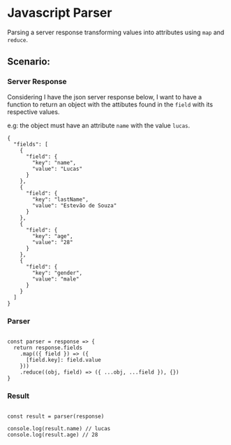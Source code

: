 # Javascript Parser

Parsing a server response transforming values into attributes using `map` and `reduce`.

## Scenario:

### Server Response

Considering I have the json server response below, I want to have a function to return an object with the attibutes found in the `field` with its respective values.

e.g: the object must have an attribute `name` with the value `lucas`.

```
{
  "fields": [
    {
      "field": {
        "key": "name",
        "value": "Lucas"
      }
    },
    {
      "field": {
        "key": "lastName",
        "value": "Estevão de Souza"
      }
    },
    {
      "field": {
        "key": "age",
        "value": "28"
      }
    },
    {
      "field": {
        "key": "gender",
        "value": "male"
      }
    }
  ]
}
```

### Parser

```

const parser = response => {
  return response.fields
    .map(({ field }) => ({
      [field.key]: field.value
    }))
    .reduce((obj, field) => ({ ...obj, ...field }), {})
}

```

### Result

```

const result = parser(response)

console.log(result.name) // lucas
console.log(result.age) // 28

```
